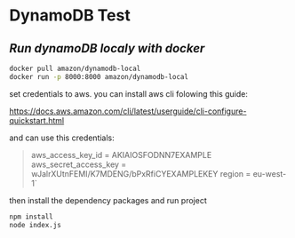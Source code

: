 # DynamoDB Test
## _Run dynamoDB localy with docker_
 
```sh
docker pull amazon/dynamodb-local
docker run -p 8000:8000 amazon/dynamodb-local
```

set credentials to aws. you can install aws cli folowing this guide:

https://docs.aws.amazon.com/cli/latest/userguide/cli-configure-quickstart.html

and can use this credentials:

>aws_access_key_id = AKIAIOSFODNN7EXAMPLE
>aws_secret_access_key = wJalrXUtnFEMI/K7MDENG/bPxRfiCYEXAMPLEKEY
>region = eu-west-1`

then install the dependency packages and run project
```sh
npm install
node index.js
```


